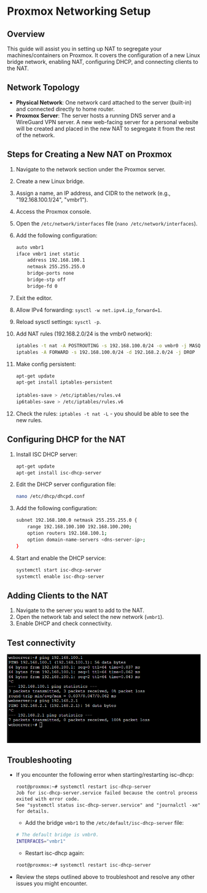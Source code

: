 Proxmox Networking Setup
========================

Overview
--------
This guide will assist you in setting up NAT to segregate your machines/containers on Proxmox. It covers the configuration of a new Linux bridge network, enabling NAT, configuring DHCP, and connecting clients to the NAT.

Network Topology
----------------
- **Physical Network**: One network card attached to the server (built-in) and connected directly to home router.
- **Proxmox Server**: The server hosts a running DNS server and a WireGuard VPN server. A new web-facing server for a personal website will be created and placed in the new NAT to segregate it from the rest of the network.

Steps for Creating a New NAT on Proxmox
----------------------------------------
1. Navigate to the network section under the Proxmox server.
2. Create a new Linux bridge.
3. Assign a name, an IP address, and CIDR to the network (e.g., "192.168.100.1/24", "vmbr1").
4. Access the Proxmox console.
5. Open the `/etc/network/interfaces` file (`nano /etc/network/interfaces`).
6. Add the following configuration:

    ```bash
    auto vmbr1
    iface vmbr1 inet static
        address 192.168.100.1
        netmask 255.255.255.0
        bridge-ports none
        bridge-stp off
        bridge-fd 0
    ```

7. Exit the editor.
8. Allow IPv4 forwarding: `sysctl -w net.ipv4.ip_forward=1`.
9. Reload sysctl settings: `sysctl -p`.
10. Add NAT rules (192.168.2.0/24 is the vmbr0 network):

    ```bash
    iptables -t nat -A POSTROUTING -s 192.168.100.0/24 -o vmbr0 -j MASQUERADE
    iptables -A FORWARD -s 192.168.100.0/24 -d 192.168.2.0/24 -j DROP
    ```

11. Make config persistent:

    ```bash
    apt-get update
    apt-get install iptables-persistent

    iptables-save > /etc/iptables/rules.v4
    ip6tables-save > /etc/iptables/rules.v6
    ```

12. Check the rules: `iptables -t nat -L` - you should be able to see the new rules.

Configuring DHCP for the NAT
-----------------------------
1. Install ISC DHCP server:

    ```bash
    apt-get update
    apt-get install isc-dhcp-server
    ```

2. Edit the DHCP server configuration file:

    ```bash
    nano /etc/dhcp/dhcpd.conf
    ```

3. Add the following configuration:

    ```bash
    subnet 192.168.100.0 netmask 255.255.255.0 {
        range 192.168.100.100 192.168.100.200;
        option routers 192.168.100.1;
        option domain-name-servers <dns-server-ip>;
    }
    ```

4. Start and enable the DHCP service:

    ```bash
    systemctl start isc-dhcp-server
    systemctl enable isc-dhcp-server
    ```

Adding Clients to the NAT
-------------------------
1. Navigate to the server you want to add to the NAT.
2. Open the network tab and select the new network (`vmbr1`).
3. Enable DHCP and check connectivity.

Test connectivity
-------------------------
![alt text](screenshots/image1.png)

Troubleshooting
---------------
- If you encounter the following error when starting/restarting isc-dhcp:

    ```
    root@proxmox:~# systemctl restart isc-dhcp-server
    Job for isc-dhcp-server.service failed because the control process exited with error code.
    See "systemctl status isc-dhcp-server.service" and "journalctl -xe" for details.
    ```

    - Add the  bridge `vmbr1` to the `/etc/default/isc-dhcp-server` file:

    ```bash
    # The default bridge is vmbr0.
    INTERFACES="vmbr1"
    ```

    - Restart isc-dhcp again:

    ```bash
    root@proxmox:~# systemctl restart isc-dhcp-server
    ```

- Review the steps outlined above to troubleshoot and resolve any other issues you might encounter.
